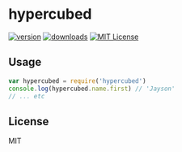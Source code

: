 # hypercubed

[![version](https://img.shields.io/npm/v/hypercubed.svg?style=flat-square)](http://npm.im/kentcdodds)
[![downloads](https://img.shields.io/npm/dm/hypercubed.svg?style=flat-square)](http://npm-stat.com/charts.html?package=hypercubed&from=2015-08-01)
[![MIT License](https://img.shields.io/npm/l/hypercubed.svg?style=flat-square)](http://opensource.org/licenses/MIT)

## Usage

```js
var hypercubed = require('hypercubed')
console.log(hypercubed.name.first) // 'Jayson'
// ... etc
```

## License

MIT
